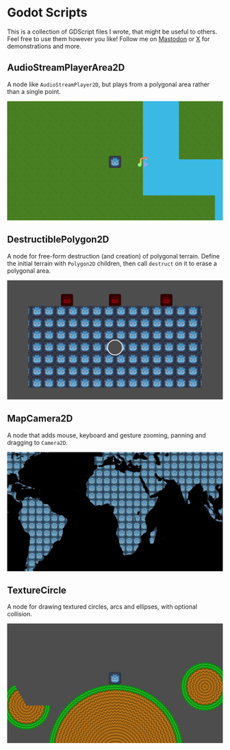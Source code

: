 # Godot Scripts
This is a collection of GDScript files I wrote, that might be useful to others. Feel free to use them however you like! Follow me on [Mastodon](https://mastodon.gamedev.place/@julianvos) or [X](https://twitter.com/julian_vosje) for demonstrations and more.

## AudioStreamPlayerArea2D
A node like `AudioStreamPlayer2D`, but plays from a polygonal area rather than a single point.

![Screenshot of AudioStreamPlayerArea2D example scene.](media/AudioStreamPlayerArea2D.png)

## DestructiblePolygon2D
A node for free-form destruction (and creation) of polygonal terrain. Define the initial terrain with `Polygon2D` children, then call `destruct` on it to erase a polygonal area.

![Screenshot of DestructiblePolygon2D example scene.](media/DestructiblePolygon2D.png)

## MapCamera2D
A node that adds mouse, keyboard and gesture zooming, panning and dragging to `Camera2D`.

![Screenshot of MapCamera2D example scene.](media/MapCamera2D.png)

## TextureCircle
A node for drawing textured circles, arcs and ellipses, with optional collision.

![Screenshot of TextureCircle example scene.](media/TextureCircle.png)
